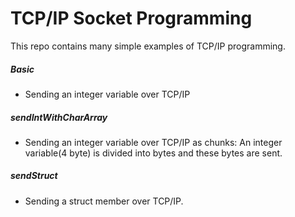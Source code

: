 # TCP/IP Socket Programming

This repo contains many simple examples of TCP/IP programming.

##### Basic
- Sending an integer variable over TCP/IP
##### sendIntWithCharArray
- Sending an integer variable over TCP/IP as chunks: An integer variable(4 byte) is divided into bytes and these bytes are sent.
##### sendStruct
- Sending a struct member over TCP/IP.
